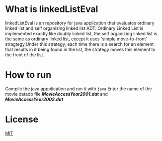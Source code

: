 # What is linkedListEval
linkedListEval is an repository for java application that evaluates ordinary linked list and self organizing linked list ADT.
Ordinary Linked List is implemented exactly like doubly linked list, the self organizing linked list is the same as ordinary linked list,
except it uses 'simple move-to-front' stragtegy,Under this strategy, each time there is a search for an element that results in it being found in the list, 
the strategy moves this element to the front of the list.

# How to run

Compile the java appplication and run it with ```java```
Enter the name of the movie datadb file ***MovieAccessYear2001.dat*** and ***MovieAccessYear2002.dat***


# License
[MIT](https://choosealicense.com/licenses/mit/)
